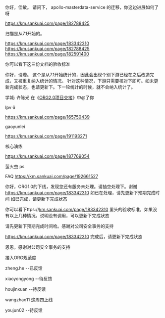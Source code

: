 





你好，佳敏。
请问下， apollo-masterdata-service 的迁移，你这边进展如何了呀

https://km.sankuai.com/page/182788425



扫描是从7.1开始的。

https://km.sankuai.com/page/183342310
https://km.sankuai.com/page/182788425
https://km.sankuai.com/page/182591400





你可以看下这三份文档的验收标准





你好，谞璇。
这个是从7.1开始统计的，因此会出现个别下游已经在之后改造完成，又被重复纳入统计的情况。
针对这种情况，下游只需要核对下即可。如未更新完成状态，也请更新下。下一轮统计的时候，就不会纳入统计了。







学城: 许陈光 在《[ORG2.0项目交接](https://123.sankuai.com/km/page/190424062)》中@了你

Ipv 6

https://km.sankuai.com/page/165750439

gaoyunlei

https://km.sankuai.com/page/191193271

核心演练

https://km.sankuai.com/page/187769054



萤火虫 ps



FAQ
https://km.sankuai.com/page/192661527



你好，ORG1.0的下线，发现您还有服务未处理。请抽空处理下。谢谢
https://km.sankuai.com/page/183342310
如已在处理，请先更新下预期完成时间
如已完成，请更新下完成状态

你可以看下ttps://[km.sankuai.com/page/183342310](http://km.sankuai.com/page/183342310)  里头的验收标准，如果没有以上几种情况。说明没有调用，可以更新下完成状态



请先更新下预期完成时间哈。感谢对公司安全事务的支持



https://km.sankuai.com/page/183342310
完成后，请更新下完成状态



恩恩。感谢对公司安全事务的支持







接入ORG规范度







zheng.he  --已反馈

xiaoyongyong   --待反馈

houjinxuan  --待反馈

wangzhao11 这周四上线

youjun02  --待反馈







